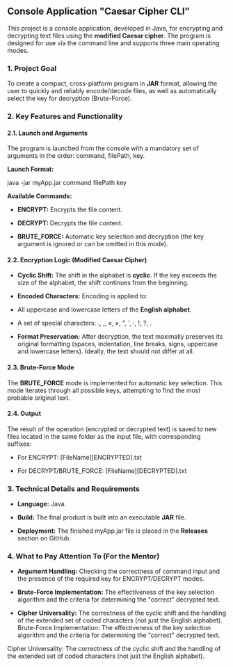## **Console Application "Caesar Cipher CLI"**

This project is a console application, developed in Java, for encrypting and decrypting text files using the **modified Caesar cipher**. The program is designed for use via the command line and supports three main operating modes.

### **1\. Project Goal**

To create a compact, cross-platform program in **JAR** format, allowing the user to quickly and reliably encode/decode files, as well as automatically select the key for decryption (Brute-Force).

### **2\. Key Features and Functionality**

#### **2.1. Launch and Arguments**

The program is launched from the console with a mandatory set of arguments in the order: command, filePath, key.

**Launch Format:**

java -jar myApp.jar command filePath key

**Available Commands:**

*   **ENCRYPT:** Encrypts the file content.
    
*   **DECRYPT:** Decrypts the file content.
    
*   **BRUTE\_FORCE:** Automatic key selection and decryption (the key argument is ignored or can be omitted in this mode).
    

#### **2.2. Encryption Logic (Modified Caesar Cipher)**

*   **Cyclic Shift:** The shift in the alphabet is **cyclic**. If the key exceeds the size of the alphabet, the shift continues from the beginning.
    
*   **Encoded Characters:** Encoding is applied to:
    

*   All uppercase and lowercase letters of the **English alphabet**.
    
*   A set of special characters: ., ,, «, », ", ', :, !, ?, .
    

*   **Format Preservation:** After decryption, the text maximally preserves its original formatting (spaces, indentation, line breaks, signs, uppercase and lowercase letters). Ideally, the text should not differ at all.
    

#### **2.3. Brute-Force Mode**

The **BRUTE\_FORCE** mode is implemented for automatic key selection. This mode iterates through all possible keys, attempting to find the most probable original text.

#### **2.4. Output**

The result of the operation (encrypted or decrypted text) is saved to new files located in the same folder as the input file, with corresponding suffixes:

*   For ENCRYPT: \[FileName\]\[ENCRYPTED\].txt
    
*   For DECRYPT/BRUTE\_FORCE: \[FileName\]\[DECRYPTED\].txt
    

### **3\. Technical Details and Requirements**

*   **Language:** Java.
    
*   **Build:** The final product is built into an executable **JAR** file.
    
*   **Deployment:** The finished myApp.jar file is placed in the **Releases** section on GitHub.
    

### **4\. What to Pay Attention To (For the Mentor)**

*   **Argument Handling:** Checking the correctness of command input and the presence of the required key for ENCRYPT/DECRYPT modes.
    
*   **Brute-Force Implementation:** The effectiveness of the key selection algorithm and the criteria for determining the "correct" decrypted text.
    
*   **Cipher Universality:** The correctness of the cyclic shift and the handling of the extended set of coded characters (not just the English alphabet).
Brute-Force Implementation: The effectiveness of the key selection algorithm and the criteria for determining the "correct" decrypted text.

Cipher Universality: The correctness of the cyclic shift and the handling of the extended set of coded characters (not just the English alphabet).
